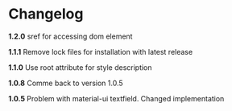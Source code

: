 # Changelog

**1.2.0**
sref for accessing dom element

**1.1.1**
Remove lock files for installation with latest release

**1.1.0**
Use root attribute for style description

**1.0.8**
Comme back to version 1.0.5

**1.0.5**
Problem with material-ui textfield.
Changed implementation

